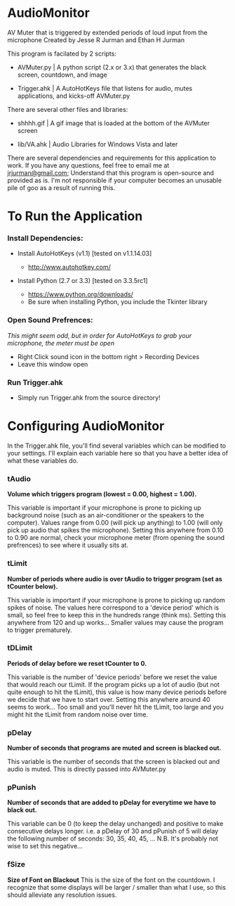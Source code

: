 # AudioMonitor


AV Muter that is triggered by extended periods of loud input from the microphone
Created by Jesse R Jurman and Ethan H Jurman

This program is facilated by 2 scripts:
    
- AVMuter.py  | A python script (2.x or 3.x) that generates the black screen, countdown, and image
    
- Trigger.ahk | A AutoHotKeys file that listens for audio, mutes applications, and kicks-off AVMuter.py

There are several other files and libraries:
    
- shhhh.gif   | A gif image that is loaded at the bottom of the AVMuter screen
    
- lib/VA.ahk  | Audio Libraries for Windows Vista and later

There are several dependencies and requirements for this application to work. If you have any questions, feel free to email me at jrjurman@gmail.com; Understand that this program is open-source and provided as is. I'm not responsible if your computer becomes an unusable pile of goo as a result of running this.

# To Run the Application


### Install Dependencies:
 
- Install AutoHotKeys (v1.1) [tested on v1.1.14.03]
  - http://www.autohotkey.com/
 
- Install Python (2.7 or 3.3) [tested on 3.3.5rc1]
  - https://www.python.org/downloads/
  - Be sure when installing Python, you include the Tkinter library
 
### Open Sound Prefrences:
  
  _This might seem odd, but in order for AutoHotKeys to grab your microphone, the meter must be open_
  - Right Click sound icon in the bottom right > Recording Devices
  - Leave this window open
### Run Trigger.ahk
  - Simply run Trigger.ahk from the source directory!

# Configuring AudioMonitor

In the Trigger.ahk file, you'll find several variables which can be modified to your settings. I'll explain each variable here so that you have a better idea of what these variables do.

### tAudio
__Volume which triggers program (lowest = 0.00, highest = 1.00).__

This variable is important if your microphone is prone to picking up background noise (such as an air-conditioner or the speakers to the computer).
Values range from 0.00 (will pick up anything) to 1.00 (will only pick up audio that spikes the microphone).
Setting this anywhere from 0.10 to 0.90 are normal, check your microphone meter (from opening the sound prefrences) to see where it usually sits at.

### tLimit
__Number of periods where audio is over tAudio to trigger program (set as tCounter below).__

This variable is important if your microphone is prone to picking up random spikes of noise.
The values here correspond to a 'device period' which is small, so feel free to keep this in the hundreds range (think ms).
Setting this anywhere from 120 and up works... Smaller values may cause the program to trigger prematurely.

### tDLimit
__Periods of delay before we reset tCounter to 0.__

This variable is the number of 'device periods' before we reset the value that would reach our tLimit.
If the program picks up a lot of audio (but not quite enough to hit the tLimit), this value is how many device periods before we decide that we have to start over.
Setting this anywhere around 40 seems to work... Too small and you'll never hit the tLimit, too large and you might hit the tLimit from random noise over time.

### pDelay 
__Number of seconds that programs are muted and screen is blacked out.__

This variable is the number of seconds that the screen is blacked out and audio is muted. This is directly passed into AVMuter.py

### pPunish
__Number of seconds that are added to pDelay for everytime we have to black out.__

This variable can be 0 (to keep the delay unchanged) and positive to make consecutive delays longer.
i.e. a pDelay of 30 and pPunish of 5 will delay the following number of seconds: 30, 35, 40, 45, ... 
N.B. It's probably not wise to set this negative...

### fSize
__Size of Font on Blackout__
This is the size of the font on the countdown. 
I recognize that some displays will be larger / smaller than what I use, so this should alleviate any resolution issues.
